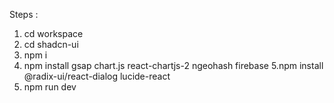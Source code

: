 Steps :
1. cd workspace
2. cd shadcn-ui
3. npm i
4. npm install gsap chart.js react-chartjs-2 ngeohash firebase
5.npm install @radix-ui/react-dialog lucide-react
6. npm run dev

